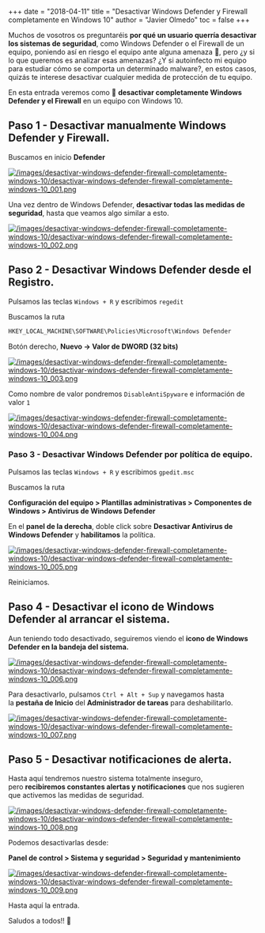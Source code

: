 +++
date = "2018-04-11"
title = "Desactivar Windows Defender y Firewall completamente en Windows 10"
author = "Javier Olmedo"
toc = false
+++

Muchos de vosotros os preguntaréis **por qué un usuario querría desactivar los sistemas de seguridad**, como Windows Defender o el Firewall de un equipo, poniendo así en riesgo el equipo ante alguna amenaza 🐞, pero ¿y si lo que queremos es analizar esas amenazas? ¿Y si autoinfecto mi equipo para estudiar cómo se comporta un determinado malware?, en estos casos, quizás te interese desactivar cualquier medida de protección de tu equipo.

En esta entrada veremos como 🚫 **desactivar completamente Windows Defender y el Firewall** en un equipo con Windows 10.

## Paso 1 - Desactivar manualmente Windows Defender y Firewall.

Buscamos en inicio **Defender**

[![/images/desactivar-windows-defender-firewall-completamente-windows-10/desactivar-windows-defender-firewall-completamente-windows-10_001.png](/images/desactivar-windows-defender-firewall-completamente-windows-10/desactivar-windows-defender-firewall-completamente-windows-10_001.png)](/images/desactivar-windows-defender-firewall-completamente-windows-10/desactivar-windows-defender-firewall-completamente-windows-10_001.png)

Una vez dentro de Windows Defender, **desactivar todas las medidas de seguridad**, hasta que veamos algo similar a esto.

[![/images/desactivar-windows-defender-firewall-completamente-windows-10/desactivar-windows-defender-firewall-completamente-windows-10_002.png](/images/desactivar-windows-defender-firewall-completamente-windows-10/desactivar-windows-defender-firewall-completamente-windows-10_002.png)](/images/desactivar-windows-defender-firewall-completamente-windows-10/desactivar-windows-defender-firewall-completamente-windows-10_002.png)

## Paso 2 - Desactivar Windows Defender desde el Registro.

Pulsamos las teclas `Windows + R` y escribimos `regedit`

Buscamos la ruta

```bash
HKEY_LOCAL_MACHINE\SOFTWARE\Policies\Microsoft\Windows Defender
```

Botón derecho, **Nuevo -> Valor de DWORD (32 bits)**

[![/images/desactivar-windows-defender-firewall-completamente-windows-10/desactivar-windows-defender-firewall-completamente-windows-10_003.png](/images/desactivar-windows-defender-firewall-completamente-windows-10/desactivar-windows-defender-firewall-completamente-windows-10_003.png)](/images/desactivar-windows-defender-firewall-completamente-windows-10/desactivar-windows-defender-firewall-completamente-windows-10_003.png)

Como nombre de valor pondremos `DisableAntiSpyware` e información de valor `1`

[![/images/desactivar-windows-defender-firewall-completamente-windows-10/desactivar-windows-defender-firewall-completamente-windows-10_004.png](/images/desactivar-windows-defender-firewall-completamente-windows-10/desactivar-windows-defender-firewall-completamente-windows-10_004.png)](/images/desactivar-windows-defender-firewall-completamente-windows-10/desactivar-windows-defender-firewall-completamente-windows-10_004.png)

### Paso 3 - Desactivar Windows Defender por política de equipo.

Pulsamos las teclas `Windows + R` y escribimos `gpedit.msc`

Buscamos la ruta

**Configuración del equipo > Plantillas administrativas > Componentes de Windows > Antivirus de Windows Defender**

En el **panel de la derecha**, doble click sobre **Desactivar Antivirus de Windows Defender** y **habilitamos** la política.

[![/images/desactivar-windows-defender-firewall-completamente-windows-10/desactivar-windows-defender-firewall-completamente-windows-10_005.png](/images/desactivar-windows-defender-firewall-completamente-windows-10/desactivar-windows-defender-firewall-completamente-windows-10_005.png)](/images/desactivar-windows-defender-firewall-completamente-windows-10/desactivar-windows-defender-firewall-completamente-windows-10_005.png)

Reiniciamos.

## Paso 4 - Desactivar el icono de Windows Defender al arrancar el sistema.

Aun teniendo todo desactivado, seguiremos viendo el **icono de Windows Defender en la bandeja del sistema.**

[![/images/desactivar-windows-defender-firewall-completamente-windows-10/desactivar-windows-defender-firewall-completamente-windows-10_006.png](/images/desactivar-windows-defender-firewall-completamente-windows-10/desactivar-windows-defender-firewall-completamente-windows-10_006.png)](/images/desactivar-windows-defender-firewall-completamente-windows-10/desactivar-windows-defender-firewall-completamente-windows-10_006.png)

Para desactivarlo, pulsamos `Ctrl + Alt + Sup` y navegamos hasta la **pestaña de Inicio** del **Administrador de tareas** para deshabilitarlo.

[![/images/desactivar-windows-defender-firewall-completamente-windows-10/desactivar-windows-defender-firewall-completamente-windows-10_007.png](/images/desactivar-windows-defender-firewall-completamente-windows-10/desactivar-windows-defender-firewall-completamente-windows-10_007.png)](/images/desactivar-windows-defender-firewall-completamente-windows-10/desactivar-windows-defender-firewall-completamente-windows-10_007.png)

## Paso 5 - Desactivar notificaciones de alerta.

Hasta aquí tendremos nuestro sistema totalmente inseguro, pero **recibiremos constantes alertas y notificaciones** que nos sugieren que activemos las medidas de seguridad.

[![/images/desactivar-windows-defender-firewall-completamente-windows-10/desactivar-windows-defender-firewall-completamente-windows-10_008.png](/images/desactivar-windows-defender-firewall-completamente-windows-10/desactivar-windows-defender-firewall-completamente-windows-10_008.png)](/images/desactivar-windows-defender-firewall-completamente-windows-10/desactivar-windows-defender-firewall-completamente-windows-10_008.png)

Podemos desactivarlas desde:

**Panel de control > Sistema y seguridad > Seguridad y mantenimiento**

[![/images/desactivar-windows-defender-firewall-completamente-windows-10/desactivar-windows-defender-firewall-completamente-windows-10_009.png](/images/desactivar-windows-defender-firewall-completamente-windows-10/desactivar-windows-defender-firewall-completamente-windows-10_009.png)](/images/desactivar-windows-defender-firewall-completamente-windows-10/desactivar-windows-defender-firewall-completamente-windows-10_009.png)

Hasta aquí la entrada.

Saludos a todos!! 👋